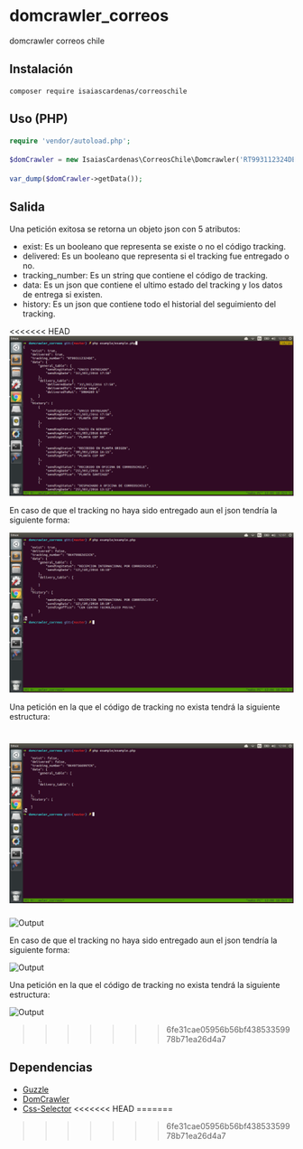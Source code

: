 # domcrawler_correos

domcrawler correos chile

## Instalación

```
composer require isaiascardenas/correoschile
```

## Uso (PHP)

```php
require 'vendor/autoload.php';

$domCrawler = new IsaiasCardenas\CorreosChile\Domcrawler('RT993112324DE');

var_dump($domCrawler->getData());
```

## Salida

Una petición exitosa se retorna un objeto json con 5 atributos:

* exist: Es un booleano que representa se existe o no el código tracking.
* delivered: Es un booleano que representa si el tracking fue entregado o no.
* tracking_number: Es un string que contiene el código de tracking.
* data: Es un json que contiene el ultimo estado del tracking y los datos de entrega si existen.
* history: Es un json que contiene todo el historial del seguimiento del tracking.

<<<<<<< HEAD
![Output](/screenshots/output1.png?raw=true "Sii respuesta")

En caso de que el tracking no haya sido entregado aun el json tendría la siguiente forma:

![Output](/screenshots/output2.png?raw=true "Sii respuesta")

Una petición en la que el código de tracking no exista tendrá la siguiente estructura:

![Output](/screenshots/output3.png?raw=true "Sii respuesta")
=======
![Output](/screenshots/output.png?raw=true "Sii respuesta")

En caso de que el tracking no haya sido entregado aun el json tendría la siguiente forma:

![Output](/screenshots/output.png?raw=true "Sii respuesta")

Una petición en la que el código de tracking no exista tendrá la siguiente estructura:

![Output](/screenshots/output.png?raw=true "Sii respuesta")
>>>>>>> 6fe31cae05956b56bf43853359978b71ea26d4a7


## Dependencias

* [Guzzle](https://github.com/guzzle/guzzle)
* [DomCrawler](https://github.com/symfony/DomCrawler)
* [Css-Selector](https://github.com/symfony/css-selector)
<<<<<<< HEAD
=======

>>>>>>> 6fe31cae05956b56bf43853359978b71ea26d4a7
